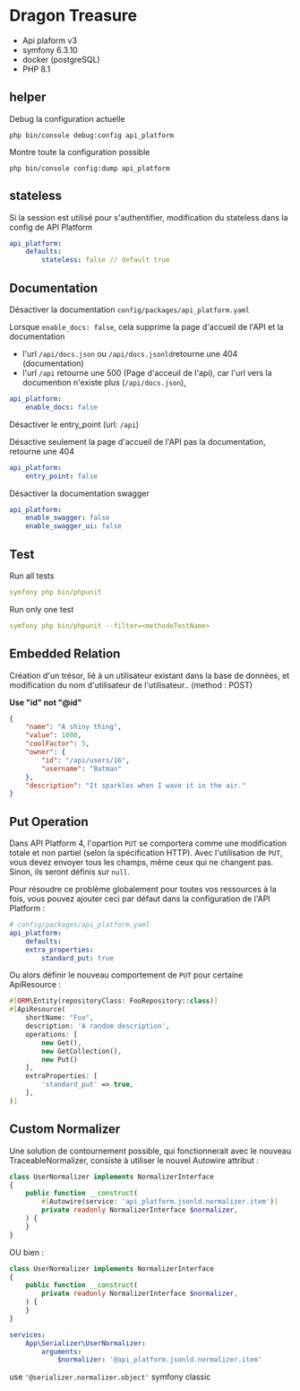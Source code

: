 # Dragon Treasure

- Api plaform v3
- symfony 6.3.10
- docker (postgreSQL)
- PHP 8.1

## helper

Debug la configuration actuelle
```
php bin/console debug:config api_platform
```

Montre toute la configuration possible
```
php bin/console config:dump api_platform
```

## stateless

Si la session est utilisé pour s'authentifier, modification du stateless dans la config de API Platform
```yaml
api_platform:
    defaults:
        stateless: false // default true
```


## Documentation

Désactiver la documentation  ```config/packages/api_platform.yaml```


Lorsque ```enable_docs: false```, cela supprime la page d'accueil de l'API et la documentation

- l'url ```/api/docs.json``` ou ```/api/docs.jsonld```retourne une 404 (documentation)
- l'url ```/api``` retourne une 500 (Page d'acceuil de l'api), car l'url vers la documention n'existe plus (```/api/docs.json```),
```yaml
api_platform:
    enable_docs: false
```

Désactiver le entry_point (url: ```/api```)

Désactive seulement la page d'accueil de l'API pas la documentation, retourne une 404
```yaml
api_platform:
    entry_point: false
```

Désactiver la documentation swagger
```yaml
api_platform:
    enable_swagger: false
    enable_swagger_ui: false
```

## Test

Run all tests
```yaml
symfony php bin/phpunit
```

Run only one test
```yaml
symfony php bin/phpunit --filter=<methodeTestName>
```

## Embedded Relation

Création d'un trésor, lié à un utilisateur existant dans la base de données, et modification du nom d'utilisateur de l'utilisateur.. (method : POST)

**Use "id" not "@id"**
```json
{
    "name": "A shiny thing",
    "value": 1000,
    "coolFactor": 5,
    "owner": {
        "id": "/api/users/16",
        "username": "Batman"
    },
    "description": "It sparkles when I wave it in the air."
}
```

## Put Operation

Dans API Platform 4, l'opartion ```PUT``` se comportera comme une modification totale et non partiel (selon la spécification HTTP). Avec l'utilisation de ```PUT```, vous devez envoyer tous les champs, même ceux qui ne changent pas. Sinon, ils seront définis sur ```null```.

Pour résoudre ce problème globalement pour toutes vos ressources à la fois, vous pouvez ajouter ceci par défaut dans la configuration de l'API Platform :

```yaml
# config/packages/api_platform.yaml
api_platform:
    defaults:
    extra_properties:
        standard_put: true
```

Ou alors définir le nouveau comportement de ```PUT``` pour certaine ApiResource :
```php
#[ORM\Entity(repositoryClass: FooRepository::class)]
#[ApiResource(
    shortName: "Foo",
    description: 'A random description',
    operations: [
        new Get(),
        new GetCollection(),
        new Put()
    ],
    extraProperties: [
        'standard_put' => true,
    ],
)]
```

## Custom Normalizer
Une solution de contournement possible, qui fonctionnerait avec le nouveau TraceableNormalizer, consiste à utiliser le nouvel Autowire attribut :

```php
class UserNormalizer implements NormalizerInterface
{
    public function __construct(
        #[Autowire(service: 'api_platform.jsonld.normalizer.item')]
        private readonly NormalizerInterface $normalizer,
    ) {
    }
}
```
OU bien :

```php
class UserNormalizer implements NormalizerInterface
{
    public function __construct(
        private readonly NormalizerInterface $normalizer,
    ) {
    }
}
```
```yaml
services:
    App\Serializer\UserNormalizer:
        arguments:
            $normalizer: '@api_platform.jsonld.normalizer.item'
```
use ```'@serializer.normalizer.object'``` symfony classic